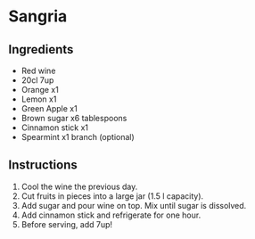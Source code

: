 # Sangria

## Ingredients
- Red wine
- 20cl 7up
- Orange x1
- Lemon x1
- Green Apple x1
- Brown sugar x6 tablespoons
- Cinnamon stick x1
- Spearmint  x1 branch (optional)

## Instructions
1. Cool the wine the previous day.
1. Cut fruits in pieces into a large jar (1.5 l capacity). 
1. Add sugar and pour wine on top. Mix until sugar is dissolved.
1. Add cinnamon stick and refrigerate for one hour.
1. Before serving, add 7up!

